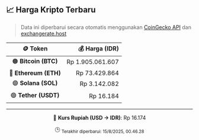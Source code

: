 

<!-- HARGA_KRIPTO -->
## 📈 Harga Kripto Terbaru

> Data ini diperbarui secara otomatis menggunakan [CoinGecko API](https://www.coingecko.com/) dan [exchangerate.host](https://exchangerate.host/)

<div align="center">

| 🪙 Token | 💰 Harga (IDR) |
|:------:|---------------:|
| 🟠 **Bitcoin (BTC)**   | Rp 1.905.061.607 |
| 🔵 **Ethereum (ETH)**  | Rp 73.429.864 |
| 🟣 **Solana (SOL)**    | Rp 3.142.082 |
| 🟢 **Tether (USDT)**   | Rp 16.184 |

---

💱 **Kurs Rupiah (USD → IDR)**: Rp 16.174

🕒 <sub>Terakhir diperbarui: 15/8/2025, 00.46.28</sub>

</div>
<!-- /HARGA_KRIPTO -->